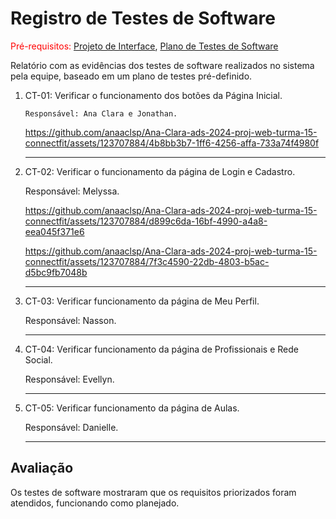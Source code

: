 # Registro de Testes de Software

<span style="color:red">Pré-requisitos: <a href="3-Projeto de Interface.md"> Projeto de Interface</a></span>, <a href="8-Plano de Testes de Software.md"> Plano de Testes de Software</a>

Relatório com as evidências dos testes de software realizados no sistema pela equipe, baseado em um plano de testes pré-definido.


<ol>
  <li> CT-01: Verificar o funcionamento dos botões da Página Inicial.

    Responsável: Ana Clara e Jonathan.

https://github.com/anaaclsp/Ana-Clara-ads-2024-proj-web-turma-15-connectfit/assets/123707884/4b8bb3b7-1ff6-4256-affa-733a74f4980f



  </li>
  <hr>

  <li> CT-02: Verificar o funcionamento da página de Login e Cadastro.

  Responsável: Melyssa.

  

https://github.com/anaaclsp/Ana-Clara-ads-2024-proj-web-turma-15-connectfit/assets/123707884/d899c6da-16bf-4990-a4a8-eea045f371e6


      

https://github.com/anaaclsp/Ana-Clara-ads-2024-proj-web-turma-15-connectfit/assets/123707884/7f3c4590-22db-4803-b5ac-d5bc9fb7048b



  </li>
  <hr>

  <li> CT-03: Verificar funcionamento da página de Meu Perfil.

Responsável: Nasson.
      


  </li>
  <hr>

  <li> CT-04: Verificar funcionamento da página de Profissionais e Rede Social.

Responsável: Evellyn.
      


  </li>
  <hr>

  <li> CT-05: Verificar funcionamento da página de Aulas.

Responsável: Danielle.
      


  </li>
  <hr>


</ol>



## Avaliação

Os testes de software mostraram que os requisitos priorizados foram atendidos, funcionando como planejado.
